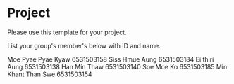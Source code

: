 Project
=============
Please use this template for your project.

List your group's member's below with ID and name.


Moe Pyae Pyae Kyaw   6531503158
Siss Hmue Aung       6531503184
Ei thiri Aung        6531503138
Han Min Thaw         6531503140
Soe Moe Ko           6531503185
Min Khant Than Swe   6531503154
